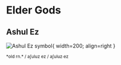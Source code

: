 # Elder Gods

## Ashul Ez

![Ashul Ez symbol](img/ashul-ez.png){ width=200; align=right }

<!-- <span class="runic-old-font">aʃuluz ez</span>   -->
<!-- <span class="cirth-dwarf-font">AçULU>< E><</span>   -->

<small>
*old rn.*  / aʃuluz ez / <span class="runic-old-font">aʃuluz∙ez</span>  
</small>

<!-- **Martetor** is the main god of queran pantheon. God of knowledge and duty. Founder of The Empire. *Martetor* is regarded as the patron and protector of majority of cities and defensive structures. -->

<!-- **Follower Alignments**: LG, LN, N, LE   -->

<!-- ??? info "Devotee Benefits"
    **Divine Ability**: Strength or Intelligence  
    **Divine Font**: Harm/Heal  
    **Divine Skill**: Society  
    **Favored Weapon**: Khakkara  
    **Domains**: [Cities](https://2e.aonprd.com/Domains.aspx?ID=3), [Duty](https://2e.aonprd.com/Domains.aspx?ID=45), [Might](https://2e.aonprd.com/Domains.aspx?ID=20), [Tyranny](https://2e.aonprd.com/Domains.aspx?ID=33)  
    **Alternate Domains**: [Confidence](https://2e.aonprd.com/Domains.aspx?ID=4), [Wealth](https://2e.aonprd.com/Domains.aspx?ID=36)
    **Cleric Spells**: 1st: [*mage armor*](https://2e.aonprd.com/Spells.aspx?ID=176), 2nd: [*mirror image*](https://2e.aonprd.com/Spells.aspx?ID=197), 3rd: [*nondetection*](https://2e.aonprd.com/Spells.aspx?ID=209), 4th: [*clairvoyance*](https://2e.aonprd.com/Spells.aspx?ID=40), 5th: [*mind probe*](https://2e.aonprd.com/Spells.aspx?ID=193), 6th: [*scrying*](https://2e.aonprd.com/Spells.aspx?ID=268), 7th: [*spell turning*](https://2e.aonprd.com/Spells.aspx?ID=297), 8th: [*dream council*](https://2e.aonprd.com/Spells.aspx?ID=89), 9th: [*prismatic shield*](https://2e.aonprd.com/Spells.aspx?ID=838) -->